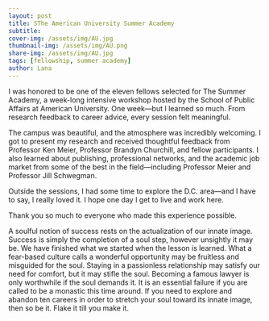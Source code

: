 ```yaml
---
layout: post
title: SThe American University Summer Academy
subtitle: 
cover-img: /assets/img/AU.jpg
thumbnail-img: /assets/img/AU.png
share-img: /assets/img/AU.jpg
tags: [fellowship, summer academy]
author: Lana
---
```


I was honored to be one of the eleven fellows selected for The Summer Academy, a week-long intensive workshop hosted by the School of Public Affairs at American University. One week—but I learned so much. From research feedback to career advice, every session felt meaningful.

The campus was beautiful, and the atmosphere was incredibly welcoming. I got to present my research and received thoughtful feedback from Professor Ken Meier, Professor Brandyn Churchill, and fellow participants. I also learned about publishing, professional networks, and the academic job market from some of the best in the field—including Professor Meier and Professor Jill Schwegman.

Outside the sessions, I had some time to explore the D.C. area—and I have to say, I really loved it. I hope one day I get to live and work here.

Thank you so much to everyone who made this experience possible.

A soulful notion of success rests on the actualization of our innate image. Success is simply the completion of a soul step, however unsightly it may be. We have finished what we started when the lesson is learned. What a fear-based culture calls a wonderful opportunity may be fruitless and misguided for the soul. Staying in a passionless relationship may satisfy our need for comfort, but it may stifle the soul. Becoming a famous lawyer is only worthwhile if the soul demands it. It is an essential failure if you are called to be a monastic this time around. If you need to explore and abandon ten careers in order to stretch your soul toward its innate image, then so be it. Flake it till you make it.
